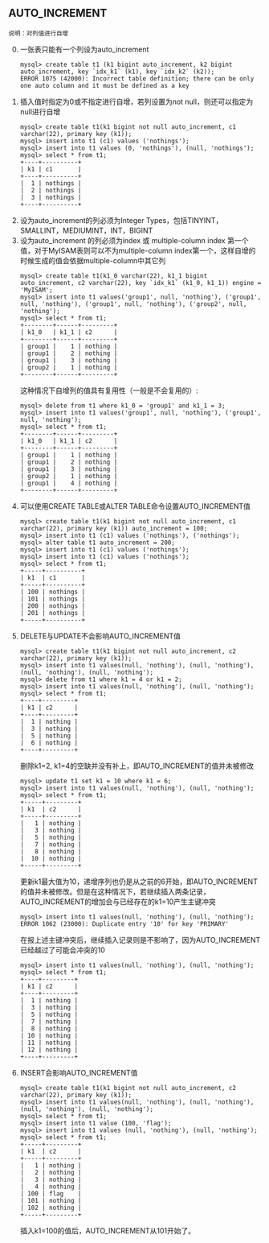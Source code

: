 ## AUTO_INCREMENT	
    说明：对列值进行自增
0. 一张表只能有一个列设为auto_increment
    ```
    mysql> create table t1 (k1 bigint auto_increment, k2 bigint auto_increment, key `idx_k1` (k1), key `idx_k2` (k2));
    ERROR 1075 (42000): Incorrect table definition; there can be only one auto column and it must be defined as a key
    ```
0. 插入值时指定为0或不指定进行自增，若列设置为not null，则还可以指定为null进行自增
    ```
    mysql> create table t1(k1 bigint not null auto_increment, c1 varchar(22), primary key (k1));
    mysql> insert into t1 (c1) values ('nothings');
    mysql> insert into t1 values (0, 'nothings'), (null, 'nothings');
    mysql> select * from t1;
    +----+----------+
    | k1 | c1       |
    +----+----------+
    |  1 | nothings |
    |  2 | nothings |
    |  3 | nothings |
    +----+----------+
    ```
0. 设为auto_increment的列必须为Integer Types，包括TINYINT，SMALLINT，MEDIUMINT，INT，BIGINT
0. 设为auto_increment 的列必须为index 或 multiple-column index 第一个值，对于MyISAM表则可以不为multiple-column index第一个，这样自增的时候生成的值会依据multiple-column中其它列
    ```
    mysql> create table t1(k1_0 varchar(22), k1_1 bigint auto_increment, c2 varchar(22), key `idx_k1` (k1_0, k1_1)) engine = 'MyISAM';
    mysql> insert into t1 values('group1', null, 'nothing'), ('group1', null, 'nothing'), ('group1', null, 'nothing'), ('group2', null, 'nothing');
    mysql> select * from t1;
    +--------+------+---------+
    | k1_0   | k1_1 | c2      |
    +--------+------+---------+
    | group1 |    1 | nothing |
    | group1 |    2 | nothing |
    | group1 |    3 | nothing |
    | group2 |    1 | nothing |
    +--------+------+---------+
    ```
    这种情况下自增列的值具有复用性（一般是不会复用的）:
    ```
    mysql> delete from t1 where k1_0 = 'group1' and k1_1 = 3;
    mysql> insert into t1 values('group1', null, 'nothing'), ('group1', null, 'nothing');
    mysql> select * from t1;
    +--------+------+---------+
    | k1_0   | k1_1 | c2      |
    +--------+------+---------+
    | group1 |    1 | nothing |
    | group1 |    2 | nothing |
    | group1 |    3 | nothing |
    | group2 |    1 | nothing |
    | group1 |    4 | nothing |
    +--------+------+---------+
    ```
0.  可以使用CREATE TABLE或ALTER TABLE命令设置AUTO_INCREMENT值
    ```
    mysql> create table t1(k1 bigint not null auto_increment, c1 varchar(22), primary key (k1)) auto_increment = 100;
    mysql> insert into t1 (c1) values ('nothings'), ('nothings');
    mysql> alter table t1 auto_increment = 200;
    mysql> insert into t1 (c1) values ('nothings');
    mysql> insert into t1 (c1) values ('nothings');
    mysql> select * from t1;
    +-----+----------+
    | k1  | c1       |
    +-----+----------+
    | 100 | nothings |
    | 101 | nothings |
    | 200 | nothings |
    | 201 | nothings |
    +-----+----------+
    ```
0. DELETE与UPDATE不会影响AUTO_INCREMENT值 
    ```
    mysql> create table t1(k1 bigint not null auto_increment, c2 varchar(22), primary key (k1));
    mysql> insert into t1 values(null, 'nothing'), (null, 'nothing'), (null, 'nothing'), (null, 'nothing');
    mysql> delete from t1 where k1 = 4 or k1 = 2;
    mysql> insert into t1 values(null, 'nothing'), (null, 'nothing');
    mysql> select * from t1;
    +----+---------+
    | k1 | c2      |
    +----+---------+
    |  1 | nothing |
    |  3 | nothing |
    |  5 | nothing |
    |  6 | nothing |
    +----+---------+
    ```
    删除k1=2, k1=4的空缺并没有补上，即AUTO_INCREMENT的值并未被修改
    ```
    mysql> update t1 set k1 = 10 where k1 = 6;
    mysql> insert into t1 values(null, 'nothing'), (null, 'nothing');
    mysql> select * from t1;
    +-----+---------+
    | k1  | c2      |
    +-----+---------+
    |   1 | nothing |
    |   3 | nothing |
    |   5 | nothing |
    |   7 | nothing |
    |   8 | nothing |
    |  10 | nothing |
    +-----+---------+
    ```
    更新k1最大值为10，递增序列也仍是从之前的6开始，即AUTO_INCREMENT的值并未被修改。但是在这种情况下，若继续插入两条记录，AUTO_INCREMENT的增加会与已经存在的k1=10产生主键冲突
    ```
    mysql> insert into t1 values(null, 'nothing'), (null, 'nothing');
    ERROR 1062 (23000): Duplicate entry '10' for key 'PRIMARY'
    ```
    在报上述主键冲突后，继续插入记录则是不影响了，因为AUTO_INCREMENT已经越过了可能会冲突的10
    ```
    mysql> insert into t1 values(null, 'nothing'), (null, 'nothing');
    mysql> select * from t1;
    +----+---------+
    | k1 | c2      |
    +----+---------+
    |  1 | nothing |
    |  3 | nothing |
    |  5 | nothing |
    |  7 | nothing |
    |  8 | nothing |
    | 10 | nothing |
    | 11 | nothing |
    | 12 | nothing |
    +----+---------+
    ```
0. INSERT会影响AUTO_INCREMENT值
    ```
    mysql> create table t1(k1 bigint not null auto_increment, c2 varchar(22), primary key (k1));
    mysql> insert into t1 values(null, 'nothing'), (null, 'nothing'), (null, 'nothing'), (null, 'nothing');
    mysql> select * from t1;
    mysql> insert into t1 value (100, 'flag');
    mysql> insert into t1 values (null, 'nothing'), (null, 'nothing');
    mysql> select * from t1;
    +-----+---------+
    | k1  | c2      |
    +-----+---------+
    |   1 | nothing |
    |   2 | nothing |
    |   3 | nothing |
    |   4 | nothing |
    | 100 | flag    |
    | 101 | nothing |
    | 102 | nothing |
    +-----+---------+
    ```
    插入k1=100的值后，AUTO_INCREMENT从101开始了。